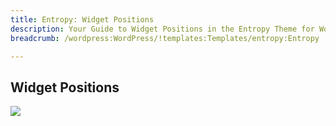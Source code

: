 ```yaml
---
title: Entropy: Widget Positions
description: Your Guide to Widget Positions in the Entropy Theme for WordPress
breadcrumb: /wordpress:WordPress/!templates:Templates/entropy:Entropy

---
```


Widget Positions
-----

![][positions]

[positions]: assets/positions.jpg